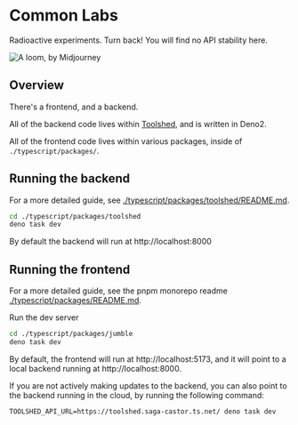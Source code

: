 # Common Labs

Radioactive experiments. Turn back! You will find no API stability here.

![A loom, by Midjourney](./docs/images/loom.jpg)

## Overview

There's a frontend, and a backend.

All of the backend code lives within [Toolshed](./typescript/packages/toolshed), and is written in Deno2.

All of the frontend code lives within various packages, inside of `./typescript/packages/`.

## Running the backend

For a more detailed guide, see [./typescript/packages/toolshed/README.md](./typescript/packages/toolshed/README.md).

```bash
cd ./typescript/packages/toolshed
deno task dev
```

By default the backend will run at http://localhost:8000

## Running the frontend

For a more detailed guide, see the pnpm monorepo readme [./typescript/packages/README.md](./typescript/packages/README.md).

Run the dev server

```bash
cd ./typescript/packages/jumble
deno task dev
```

By default, the frontend will run at http://localhost:5173, and it will point to a local backend running at http://localhost:8000.

If you are not actively making updates to the backend, you can also point to the backend running in the cloud, by running the following command:

```shell
TOOLSHED_API_URL=https://toolshed.saga-castor.ts.net/ deno task dev
```
